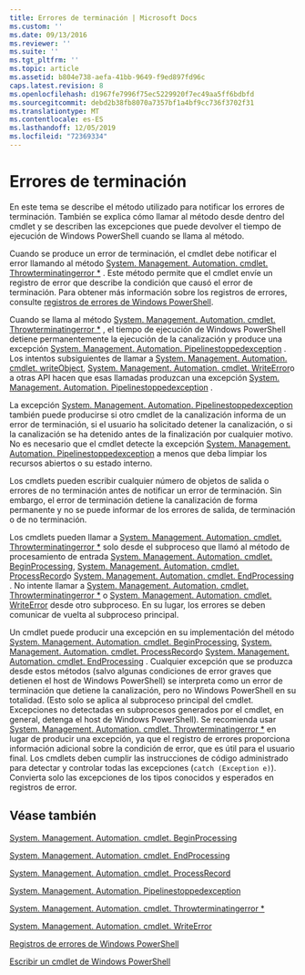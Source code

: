 ```yaml
---
title: Errores de terminación | Microsoft Docs
ms.custom: ''
ms.date: 09/13/2016
ms.reviewer: ''
ms.suite: ''
ms.tgt_pltfrm: ''
ms.topic: article
ms.assetid: b804e738-aefa-41bb-9649-f9ed897fd96c
caps.latest.revision: 8
ms.openlocfilehash: d1967fe7996f75ec5229920f7ec49aa5ff6bdbfd
ms.sourcegitcommit: debd2b38fb8070a7357bf1a4bf9cc736f3702f31
ms.translationtype: MT
ms.contentlocale: es-ES
ms.lasthandoff: 12/05/2019
ms.locfileid: "72369334"
---
```

# <a name="terminating-errors"></a>Errores de terminación

En este tema se describe el método utilizado para notificar los errores de terminación. También se explica cómo llamar al método desde dentro del cmdlet y se describen las excepciones que puede devolver el tiempo de ejecución de Windows PowerShell cuando se llama al método.

Cuando se produce un error de terminación, el cmdlet debe notificar el error llamando al método [System. Management. Automation. cmdlet. Throwterminatingerror *](/dotnet/api/System.Management.Automation.Cmdlet.ThrowTerminatingError) . Este método permite que el cmdlet envíe un registro de error que describe la condición que causó el error de terminación. Para obtener más información sobre los registros de errores, consulte [registros de errores de Windows PowerShell](./windows-powershell-error-records.md).

Cuando se llama al método [System. Management. Automation. cmdlet. Throwterminatingerror *](/dotnet/api/System.Management.Automation.Cmdlet.ThrowTerminatingError) , el tiempo de ejecución de Windows PowerShell detiene permanentemente la ejecución de la canalización y produce una excepción [System. Management. Automation. Pipelinestoppedexception](/dotnet/api/System.Management.Automation.PipelineStoppedException) . Los intentos subsiguientes de llamar a [System. Management. Automation. cmdlet. writeObject](/dotnet/api/System.Management.Automation.Cmdlet.WriteObject), [System. Management. Automation. cmdlet. WriteError](/dotnet/api/System.Management.Automation.Cmdlet.WriteError)o a otras API hacen que esas llamadas produzcan una excepción [System. Management. Automation. Pipelinestoppedexception](/dotnet/api/System.Management.Automation.PipelineStoppedException) .

La excepción [System. Management. Automation. Pipelinestoppedexception](/dotnet/api/System.Management.Automation.PipelineStoppedException) también puede producirse si otro cmdlet de la canalización informa de un error de terminación, si el usuario ha solicitado detener la canalización, o si la canalización se ha detenido antes de la finalización por cualquier motivo. No es necesario que el cmdlet detecte la excepción [System. Management. Automation. Pipelinestoppedexception](/dotnet/api/System.Management.Automation.PipelineStoppedException) a menos que deba limpiar los recursos abiertos o su estado interno.

Los cmdlets pueden escribir cualquier número de objetos de salida o errores de no terminación antes de notificar un error de terminación. Sin embargo, el error de terminación detiene la canalización de forma permanente y no se puede informar de los errores de salida, de terminación o de no terminación.

Los cmdlets pueden llamar a [System. Management. Automation. cmdlet. Throwterminatingerror *](/dotnet/api/System.Management.Automation.Cmdlet.ThrowTerminatingError) solo desde el subproceso que llamó al método de procesamiento de entrada [System. Management. Automation. cmdlet. BeginProcessing](/dotnet/api/System.Management.Automation.Cmdlet.BeginProcessing), [System. Management. Automation. cmdlet. ProcessRecord](/dotnet/api/System.Management.Automation.Cmdlet.ProcessRecord)o [System. Management. Automation. cmdlet. EndProcessing](/dotnet/api/System.Management.Automation.Cmdlet.EndProcessing) . No intente llamar a [System. Management. Automation. cmdlet. Throwterminatingerror *](/dotnet/api/System.Management.Automation.Cmdlet.ThrowTerminatingError) o [System. Management. Automation. cmdlet. WriteError](/dotnet/api/System.Management.Automation.Cmdlet.WriteError) desde otro subproceso. En su lugar, los errores se deben comunicar de vuelta al subproceso principal.

Un cmdlet puede producir una excepción en su implementación del método [System. Management. Automation. cmdlet. BeginProcessing](/dotnet/api/System.Management.Automation.Cmdlet.BeginProcessing), [System. Management. Automation. cmdlet. ProcessRecord](/dotnet/api/System.Management.Automation.Cmdlet.ProcessRecord)o [System. Management. Automation. cmdlet. EndProcessing](/dotnet/api/System.Management.Automation.Cmdlet.EndProcessing) . Cualquier excepción que se produzca desde estos métodos (salvo algunas condiciones de error graves que detienen el host de Windows PowerShell) se interpreta como un error de terminación que detiene la canalización, pero no Windows PowerShell en su totalidad. (Esto solo se aplica al subproceso principal del cmdlet. Excepciones no detectadas en subprocesos generados por el cmdlet, en general, detenga el host de Windows PowerShell). Se recomienda usar [System. Management. Automation. cmdlet. Throwterminatingerror *](/dotnet/api/System.Management.Automation.Cmdlet.ThrowTerminatingError) en lugar de producir una excepción, ya que el registro de errores proporciona información adicional sobre la condición de error, que es útil para el usuario final. Los cmdlets deben cumplir las instrucciones de código administrado para detectar y controlar todas las excepciones (`catch (Exception e)`). Convierta solo las excepciones de los tipos conocidos y esperados en registros de error.

## <a name="see-also"></a>Véase también

[System. Management. Automation. cmdlet. BeginProcessing](/dotnet/api/System.Management.Automation.Cmdlet.BeginProcessing)

[System. Management. Automation. cmdlet. EndProcessing](/dotnet/api/System.Management.Automation.Cmdlet.EndProcessing)

[System. Management. Automation. cmdlet. ProcessRecord](/dotnet/api/System.Management.Automation.Cmdlet.ProcessRecord)

[System. Management. Automation. Pipelinestoppedexception](/dotnet/api/System.Management.Automation.PipelineStoppedException)

[System. Management. Automation. cmdlet. Throwterminatingerror *](/dotnet/api/System.Management.Automation.Cmdlet.ThrowTerminatingError)

[System. Management. Automation. cmdlet. WriteError](/dotnet/api/System.Management.Automation.Cmdlet.WriteError)

[Registros de errores de Windows PowerShell](./windows-powershell-error-records.md)

[Escribir un cmdlet de Windows PowerShell](./writing-a-windows-powershell-cmdlet.md)
